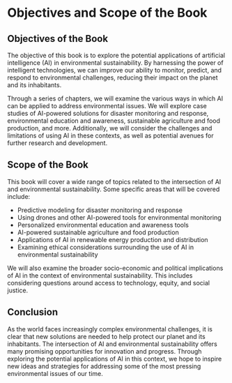 Objectives and Scope of the Book
=========================================================

Objectives of the Book
----------------------

The objective of this book is to explore the potential applications of artificial intelligence (AI) in environmental sustainability. By harnessing the power of intelligent technologies, we can improve our ability to monitor, predict, and respond to environmental challenges, reducing their impact on the planet and its inhabitants.

Through a series of chapters, we will examine the various ways in which AI can be applied to address environmental issues. We will explore case studies of AI-powered solutions for disaster monitoring and response, environmental education and awareness, sustainable agriculture and food production, and more. Additionally, we will consider the challenges and limitations of using AI in these contexts, as well as potential avenues for further research and development.

Scope of the Book
-----------------

This book will cover a wide range of topics related to the intersection of AI and environmental sustainability. Some specific areas that will be covered include:

* Predictive modeling for disaster monitoring and response
* Using drones and other AI-powered tools for environmental monitoring
* Personalized environmental education and awareness tools
* AI-powered sustainable agriculture and food production
* Applications of AI in renewable energy production and distribution
* Examining ethical considerations surrounding the use of AI in environmental sustainability

We will also examine the broader socio-economic and political implications of AI in the context of environmental sustainability. This includes considering questions around access to technology, equity, and social justice.

Conclusion
----------

As the world faces increasingly complex environmental challenges, it is clear that new solutions are needed to help protect our planet and its inhabitants. The intersection of AI and environmental sustainability offers many promising opportunities for innovation and progress. Through exploring the potential applications of AI in this context, we hope to inspire new ideas and strategies for addressing some of the most pressing environmental issues of our time.
